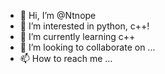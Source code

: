- 👋 Hi, I’m @Ntnope
- 👀 I’m interested in python, c++!
- 🌱 I’m currently learning c++
- 💞️ I’m looking to collaborate on ...
- 📫 How to reach me ...

<!---
Ntnope/Ntnope is a ✨ special ✨ repository because its `README.md` (this file) appears on your GitHub profile.
You can click the Preview link to take a look at your changes.
--->
